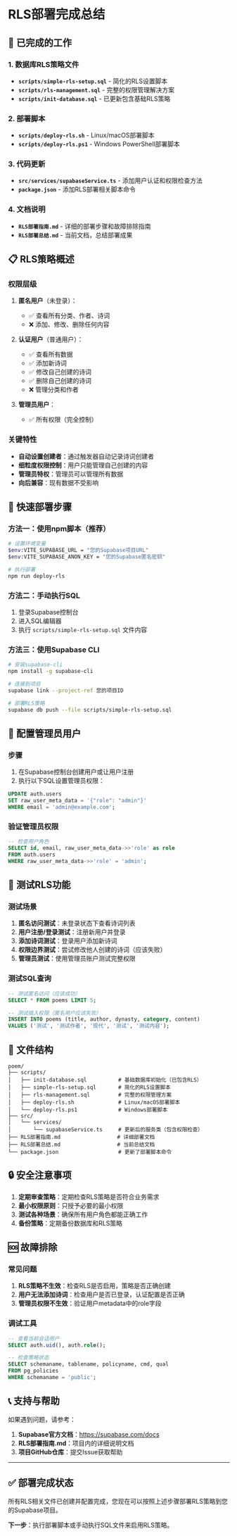 # RLS部署完成总结

## 🎯 已完成的工作

### 1. 数据库RLS策略文件
- **`scripts/simple-rls-setup.sql`** - 简化的RLS设置脚本
- **`scripts/rls-management.sql`** - 完整的权限管理解决方案
- **`scripts/init-database.sql`** - 已更新包含基础RLS策略

### 2. 部署脚本
- **`scripts/deploy-rls.sh`** - Linux/macOS部署脚本
- **`scripts/deploy-rls.ps1`** - Windows PowerShell部署脚本

### 3. 代码更新
- **`src/services/supabaseService.ts`** - 添加用户认证和权限检查方法
- **`package.json`** - 添加RLS部署相关脚本命令

### 4. 文档说明
- **`RLS部署指南.md`** - 详细的部署步骤和故障排除指南
- **`RLS部署总结.md`** - 当前文档，总结部署成果

## 📋 RLS策略概述

### 权限层级
1. **匿名用户**（未登录）：
   - ✅ 查看所有分类、作者、诗词
   - ❌ 添加、修改、删除任何内容

2. **认证用户**（普通用户）：
   - ✅ 查看所有数据
   - ✅ 添加新诗词
   - ✅ 修改自己创建的诗词
   - ✅ 删除自己创建的诗词
   - ❌ 管理分类和作者

3. **管理员用户**：
   - ✅ 所有权限（完全控制）

### 关键特性
- **自动设置创建者**：通过触发器自动记录诗词创建者
- **细粒度权限控制**：用户只能管理自己创建的内容
- **管理员特权**：管理员可以管理所有数据
- **向后兼容**：现有数据不受影响

## 🚀 快速部署步骤

### 方法一：使用npm脚本（推荐）
```bash
# 设置环境变量
$env:VITE_SUPABASE_URL = "您的Supabase项目URL"
$env:VITE_SUPABASE_ANON_KEY = "您的Supabase匿名密钥"

# 执行部署
npm run deploy-rls
```

### 方法二：手动执行SQL
1. 登录Supabase控制台
2. 进入SQL编辑器
3. 执行 `scripts/simple-rls-setup.sql` 文件内容

### 方法三：使用Supabase CLI
```bash
# 安装supabase-cli
npm install -g supabase-cli

# 连接到项目
supabase link --project-ref 您的项目ID

# 部署RLS策略
supabase db push --file scripts/simple-rls-setup.sql
```

## 🔧 配置管理员用户

### 步骤
1. 在Supabase控制台创建用户或让用户注册
2. 执行以下SQL设置管理员权限：
```sql
UPDATE auth.users 
SET raw_user_meta_data = '{"role": "admin"}' 
WHERE email = 'admin@example.com';
```

### 验证管理员权限
```sql
-- 检查用户角色
SELECT id, email, raw_user_meta_data->>'role' as role 
FROM auth.users 
WHERE raw_user_meta_data->>'role' = 'admin';
```

## 🧪 测试RLS功能

### 测试场景
1. **匿名访问测试**：未登录状态下查看诗词列表
2. **用户注册/登录测试**：注册新用户并登录
3. **添加诗词测试**：登录用户添加新诗词
4. **权限边界测试**：尝试修改他人创建的诗词（应该失败）
5. **管理员测试**：使用管理员账户测试完整权限

### 测试SQL查询
```sql
-- 测试匿名访问（应该成功）
SELECT * FROM poems LIMIT 5;

-- 测试插入权限（匿名用户应该失败）
INSERT INTO poems (title, author, dynasty, category, content) 
VALUES ('测试', '测试作者', '现代', '测试', '测试内容');
```

## 📁 文件结构

```
poem/
├── scripts/
│   ├── init-database.sql          # 基础数据库初始化（已包含RLS）
│   ├── simple-rls-setup.sql       # 简化的RLS设置脚本
│   ├── rls-management.sql         # 完整的权限管理方案
│   ├── deploy-rls.sh              # Linux/macOS部署脚本
│   └── deploy-rls.ps1             # Windows部署脚本
├── src/
│   └── services/
│       └── supabaseService.ts     # 更新后的服务类（包含权限检查）
├── RLS部署指南.md                  # 详细部署文档
├── RLS部署总结.md                  # 当前总结文档
└── package.json                   # 更新了部署脚本命令
```

## 🔒 安全注意事项

1. **定期审查策略**：定期检查RLS策略是否符合业务需求
2. **最小权限原则**：只授予必要的最小权限
3. **测试各种场景**：确保所有用户角色都能正确工作
4. **备份策略**：定期备份数据库和RLS策略

## 🆘 故障排除

### 常见问题
1. **RLS策略不生效**：检查RLS是否启用，策略是否正确创建
2. **用户无法添加诗词**：检查用户是否已登录，认证配置是否正确
3. **管理员权限不生效**：验证用户metadata中的role字段

### 调试工具
```sql
-- 查看当前会话用户
SELECT auth.uid(), auth.role();

-- 检查策略状态
SELECT schemaname, tablename, policyname, cmd, qual
FROM pg_policies 
WHERE schemaname = 'public';
```

## 📞 支持与帮助

如果遇到问题，请参考：
1. **Supabase官方文档**：https://supabase.com/docs
2. **RLS部署指南.md**：项目内的详细说明文档
3. **项目GitHub仓库**：提交Issue获取帮助

---

## ✅ 部署完成状态

所有RLS相关文件已创建并配置完成，您现在可以按照上述步骤部署RLS策略到您的Supabase项目。

**下一步**：执行部署脚本或手动执行SQL文件来启用RLS策略。